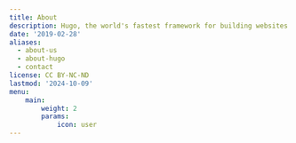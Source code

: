 ```yaml
---
title: About
description: Hugo, the world's fastest framework for building websites
date: '2019-02-28'
aliases:
  - about-us
  - about-hugo
  - contact
license: CC BY-NC-ND
lastmod: '2024-10-09'
menu:
    main: 
        weight: 2
        params:
            icon: user
---
```

